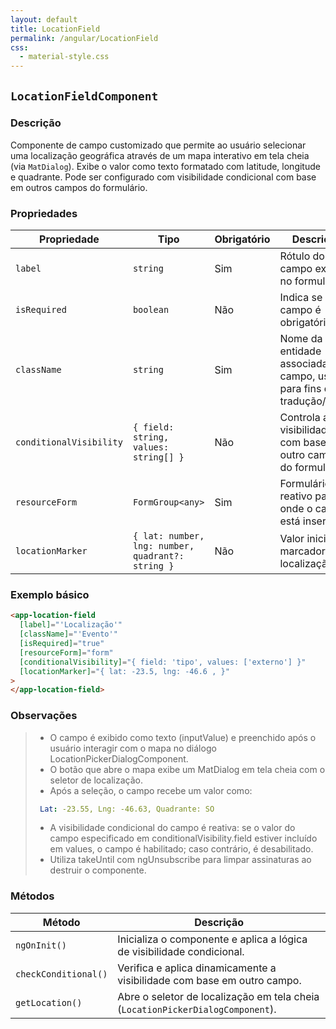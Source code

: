 ```yaml
---
layout: default
title: LocationField
permalink: /angular/LocationField
css:
  - material-style.css
---
```

## `LocationFieldComponent`

### Descrição

Componente de campo customizado que permite ao usuário selecionar uma localização geográfica através de um mapa interativo em tela cheia (via `MatDialog`). Exibe o valor como texto formatado com latitude, longitude e quadrante. Pode ser configurado com visibilidade condicional com base em outros campos do formulário.

### Propriedades

| Propriedade             | Tipo                                              | Obrigatório | Descrição                                                                | Exemplo                                      |
| ----------------------- | ------------------------------------------------- | ----------- | ------------------------------------------------------------------------ | -------------------------------------------- |
| `label`                 | `string`                                          | Sim         | Rótulo do campo exibido no formulário.                                   | `"Localização do Evento"`                    |
| `isRequired`            | `boolean`                                         | Não         | Indica se o campo é obrigatório.                                         | `true`                                       |
| `className`             | `string`                                          | Sim         | Nome da entidade associada ao campo, usado para fins de tradução/estilo. | `"Evento"`                                   |
| `conditionalVisibility` | `{ field: string, values: string[] }`             | Não         | Controla a visibilidade com base em outro campo do formulário.           | `{ field: 'tipo', values: ['externo'] }`     |
| `resourceForm`          | `FormGroup<any>`                                  | Sim         | Formulário reativo pai onde o campo está inserido.                       | `FormBuilder.group({...})`                   |
| `locationMarker`        | `{ lat: number, lng: number, quadrant?: string }` | Não         | Valor inicial do marcador de localização.                                | `{ lat: -23.5, lng: -46.6, quadrant: 'SO' }` |

### Exemplo básico

```html
<app-location-field
  [label]="'Localização'"
  [className]="'Evento'"
  [isRequired]="true"
  [resourceForm]="form"
  [conditionalVisibility]="{ field: 'tipo', values: ['externo'] }"
  [locationMarker]="{ lat: -23.5, lng: -46.6 , }"
>
</app-location-field>

```

### Observações

> - O campo é exibido como texto (inputValue) e preenchido após o usuário interagir com o mapa no diálogo LocationPickerDialogComponent.
> - O botão que abre o mapa exibe um MatDialog em tela cheia com o seletor de localização.
> - Após a seleção, o campo recebe um valor como:
>
> ```yaml
>  Lat: -23.55, Lng: -46.63, Quadrante: SO
> ```
>
> - A visibilidade condicional do campo é reativa: se o valor do campo especificado em conditionalVisibility.field estiver incluído em values, o campo é habilitado; caso contrário, é desabilitado.
> - Utiliza takeUntil com ngUnsubscribe para limpar assinaturas ao destruir o componente.

### Métodos
| Método | Descrição |
| -------------------- | ------------------------------------------------------------------------------ |
| `ngOnInit()` | Inicializa o componente e aplica a lógica de visibilidade condicional. |
| `checkConditional()` | Verifica e aplica dinamicamente a visibilidade com base em outro campo. |
| `getLocation()` | Abre o seletor de localização em tela cheia (`LocationPickerDialogComponent`). |
